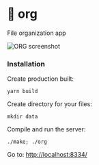 # 📄 org

File organization app

<img src="https://stefba.com/org.jpg" alt="ORG screenshot">

### Installation

Create production built:

`yarn build`

Create directory for your files:

`mkdir data`

Compile and run the server:

`./make; ./org`

Go to: [http://localhost:8334/](http://localhost:8334/)
